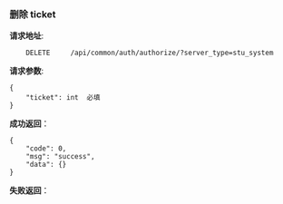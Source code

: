 ###  删除 ticket

**请求地址**:
```
    DELETE     /api/common/auth/authorize/?server_type=stu_system
```

**请求参数**:
```
{
    "ticket": int  必填
}
```

**成功返回**：
```
{
    "code": 0,
    "msg": "success",
    "data": {}
}
```

**失败返回**：
```

```